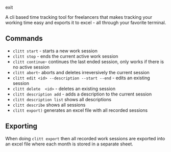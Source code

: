 exit

A cli based time tracking tool for freelancers that makes tracking your working time easy and exports it to excel - all
through your favorite terminal.

## Commands

- `clitt start` - starts a new work session
- `clitt stop` - ends the current active work session
- `clitt continue`- continues the last ended session, only works if there is no active session
- `clitt abort`- aborts and deletes irreversively the current session
- `clitt edit <id> --description --start --end` - edits an existing session
- `clitt delete  <id>` - deletes an existing session
- `clitt description add` - adds a description to the current session
- `clitt description list` shows all descriptions
- `clitt describe` shows all sessions
- `clitt export)` generates an excel file with all recorded sessions

## Exporting

When doing `clitt export` then all recorded work sessions are exported into an excel file where each month is stored in
a
separate sheet.